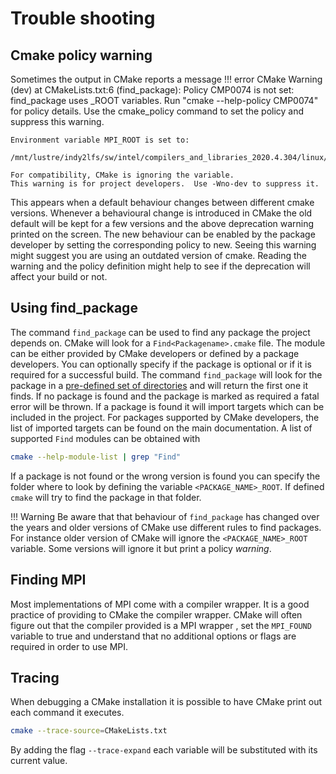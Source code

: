 # Trouble shooting

## Cmake policy warning
Sometimes the output in CMake reports a message
!!! error
    CMake Warning (dev) at CMakeLists.txt:6 (find_package):
    Policy CMP0074 is not set: find_package uses <PackageName>_ROOT variables.
    Run "cmake --help-policy CMP0074" for policy details.  Use the cmake_policy
    command to set the policy and suppress this warning.

    Environment variable MPI_ROOT is set to:

    /mnt/lustre/indy2lfs/sw/intel/compilers_and_libraries_2020.4.304/linux/mpi/intel64

    For compatibility, CMake is ignoring the variable.
    This warning is for project developers.  Use -Wno-dev to suppress it.


This appears when a default behaviour changes between different cmake versions. Whenever a behavioural change is introduced in CMake the old default will be kept for a few versions and the above deprecation warning printed on the screen. The new behaviour can be enabled by the package developer by setting the corresponding policy to new.
Seeing this warning might suggest you are using an outdated version of cmake. Reading the warning and the policy definition might help to see if the deprecation will affect your build or not.


## Using find_package

The command `find_package` can be used to find any package the project depends on.
CMake will look for a  `Find<Packagename>.cmake` file. The module can be either provided by CMake developers or defined by a package developers. 
You can optionally specify if the package is optional or if it is required for a successful build. 
The command `find_package` will look for the package in a [pre-defined set of directories](https://cmake.org/cmake/help/latest/command/find_package.html?highlight=find_package#search-procedure) and will return the first one it finds. If no package is found and the package is marked as required a fatal error will be thrown.
If a package is found it will import targets which can be included in the project.
For packages supported by CMake developers, the list of imported targets can be found on the main documentation.
A list of supported `Find` modules can be obtained with

```bash
cmake --help-module-list | grep "Find"
```

If a package is not found or the wrong version is found you can specify the folder where to look by defining the variable `<PACKAGE_NAME>_ROOT`. If defined `cmake` will try to find the package in that folder.

!!! Warning
    Be aware that that behaviour of `find_package` has changed over the years and older versions of CMake use different rules to find packages. For instance older version of CMake will ignore the `<PACKAGE_NAME>_ROOT` variable. Some versions will ignore it but print a policy *warning*.
## Finding MPI

Most implementations of MPI come with a compiler wrapper. It is a good practice of providing to CMake the compiler wrapper. CMake will often figure out that the compiler provided is a MPI wrapper , set the `MPI_FOUND` variable to true and understand that no additional options or flags are required in order to use MPI.

## Tracing

When debugging a CMake installation it is possible to have CMake print out each command it executes.

```bash 
cmake --trace-source=CMakeLists.txt 
```

By adding the flag `--trace-expand` each variable will be substituted with its current value.
